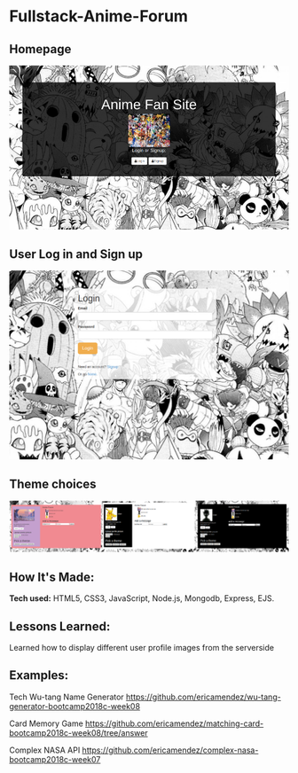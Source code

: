 # Fullstack-Anime-Forum

## Homepage
![alt tag](home.png)
## User Log in and Sign up
![alt tag](log.png)
## Theme choices
![alt tag](theme.png)

## How It's Made:

**Tech used:** HTML5, CSS3, JavaScript, Node.js, Mongodb, Express, EJS.


## Lessons Learned:
Learned how to display different user profile images from the serverside


## Examples:

Tech Wu-tang Name Generator https://github.com/ericamendez/wu-tang-generator-bootcamp2018c-week08

Card Memory Game https://github.com/ericamendez/matching-card-bootcamp2018c-week08/tree/answer

Complex NASA API https://github.com/ericamendez/complex-nasa-bootcamp2018c-week07
